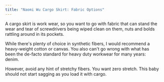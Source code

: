 ```yaml
---
title: "Naomi Wu Cargo Skirt: Fabric Options"
---
```


A cargo skirt is work wear, so you want to go with fabric that can stand the wear and tear of screwdrivers being wiped clean on them, nuts and bolds rattling around in its pockets.

While there's plenty of choice in synthetic fibers, I would recommend a heavy-weight cotton or canvas.  You also can't go wrong with what has been the de-facto standard for heavy duty workwear for many years: denim.

However, avoid any hint of stretchy fibers. You want zero stretch. This baby should not start sagging as you load it with cargo.

